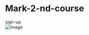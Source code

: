 # Mark-2-nd-course
sign-up </br>
![image](https://user-images.githubusercontent.com/63554654/221178240-c8ae3dae-79cb-4867-a00d-e14768c6ba77.png)</br>


